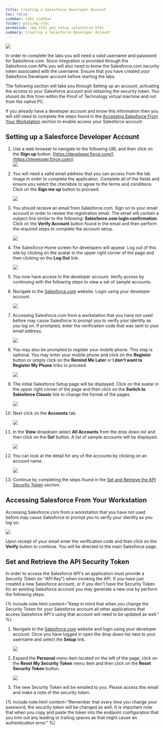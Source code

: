```yaml
---
title: Creating a Salesforce Developer Account
toc: false
sidebar: labs_sidebar
folder: pots/mq-sfdc
permalink: /mq_sfdc_pot_setup_salesforce.html
summary: Creating a Salesforce Developer Account
---
```

![](./images/pots/mq-sfdc/platform.png)

In order to complete the labs you will need a valid username and password for Salesforce.com.  Since integration is provided through the Salesforce.com APIs you will also need to know the Salesforce.com security token associated with the username.  Ensure that you have created your Salesforce Developer account before starting the labs.The following section will take you through Setting up an account, activating the access to your Salesforce account and obtaining the security token. You should do this from within the Proof of Technology virtual machine and not from the native PC.If you already have a developer account and know this information then you will still need to complete the steps found in the [Accessing Salesforce From Your Workstation](#access) section to enable access your Salesforce account. ## Setting up a Salesforce Developer Account

1. Use a web browser to navigate to the following URL and then click on the **Sign up** button: [https://developer.force.com/](https://developer.force.com/)  
![](./images/pots/mq-sfdc/salesforce_login_page.png)

2. You will need a valid email address that you can access from the lab image in order to complete the application.  Complete all of the fields and ensure you select the checkbox to agree to the terms and conditions.  Click on the **Sign me up** button to proceed. 
 
	![](./images/pots/mq-sfdc/salesforce_new_account.png)

3. You should receive an email from Salesforce.com. Sign on to your email account in order to review the registration email.  The email will contain a subject line similar to the following: **Salesforce.com login confirmation**. Click on the **Verify Account** button found in the email and then perform the required steps to complete the account setup. 

	![](./images/pots/mq-sfdc/salesforce_change_password.png)
	
4. The Salesforce Home screen for developers will appear.  Log out of this site by clicking on the avatar in the upper right corner of the page and then clicking on the **Log Out** link.

	![](./images/pots/mq-sfdc/salesforce_logout_developer.png)
  
5. You now have access to the developer account.  Verify access by continuing with the following steps to view a set of sample accounts.

6. Navigate to the [Salesforce.com](https://login.salesforce.com) website.  Login using your developer account.

	![](./images/pots/mq-sfdc/salesforce_login.png)

7. Accessing Salesforce.com from a workstation that you have not used before may cause Salesforce to prompt you to verify your identity as you log on.  If prompted, enter the verification code that was sent to your email address.

	![](./images/pots/mq-sfdc/salesforce_verify_identity.png)

8. You may also be prompted to register your mobile phone.  This step is optional.  You may enter your mobile phone and click on the **Register** button or simply click on the **Remind Me Later** or **I don't want to Register My Phone** links to proceed.  

	![](./images/pots/mq-sfdc/salesforce_register_mobile_phone.png)
	
9. The initial Salesforce Setup page will be displayed.  Click on the avatar in the upper right corner of the page and then click on the **Switch to Salesforce Classic** link to change the format of the pages.

	![](./images/pots/mq-sfdc/salesforce_setup_page.png)

10. Next click on the **Accounts** tab.

	![](./images/pots/mq-sfdc/salesforce_accounts_tab.png)

11. In the **View** dropdown select **All Accounts** from the drop down list and then click on the **Go!** button. A list of sample accounts will be displayed. 

	![](./images/pots/mq-sfdc/salesforce_all_accounts_dropdown.png)
	
12. You can look at the detail for any of the accounts by clicking on an account name.

	![](./images/pots/mq-sfdc/salesforce_accounts_list.png)
	
13. Continue by completing the steps found in the [Set and Retrieve the API Security Token](#token) section. 

<a name="access"></a>
## Accessing Salesforce From Your Workstation

Accessing Salesforce.com from a workstation that you have not used before may cause Salesforce to prompt you to verify your identity as you log on:  

![](./images/pots/mq-sfdc/salesforce_verify_identity.png) 

Upon receipt of your email enter the verification code and then click on the **Verify** button to continue.  You will be directed to the main Salesforce page.

<a name="token"></a>
## Set and Retrieve the API Security Token

In order to access the Salesforce API's an application must provide a Security Token (or "API Key") when invoking the API.  If you have just created a new Salesforce account, or if you don't have the Security Token for an existing Salesforce account you may generate a new one by perform the following steps.

{% include note.html content="Keep in mind that when you change the Security Token for your Salesforce account all other applications that access Salesforce API's using that account will need to be updated as well." %}
 
1. Navigate to the [Salesforce.com](https://login.salesforce.com) website and login using your developer account.  Once you have logged in open the drop down list next to your username and select the **Setup** link.

	![](./images/pots/mq-sfdc/salesforce_apikey_1.png)

2. Expand the **Personal** menu item located on the left of the page, click on the **Reset My Security Token** menu item and then click on the **Reset Security Token** button. 

	![](./images/pots/mq-sfdc/salesforce_apikey_2.png)

	
3. The new Security Token will be emailed to you. Please access this email and make a note of the security token.  

{% include note.html content="Remember that every time you change your password, the security token will be changed as well. It is important note that when you copy and paste the token into the endpoint configuration that you trim out any leading or trailing spaces as that might cause an authentication error." %}


	
